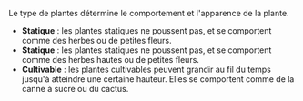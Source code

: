 Le type de plantes détermine le comportement et l'apparence de la plante.

- **Statique** : les plantes statiques ne poussent pas, et se comportent comme des herbes ou de petites fleurs.
- **Statique** : les plantes statiques ne poussent pas, et se comportent comme des herbes hautes ou de petites fleurs.
- **Cultivable** : les plantes cultivables peuvent grandir au fil du temps jusqu'à atteindre une certaine hauteur.
  Elles se comportent comme de la canne à sucre ou du cactus.
